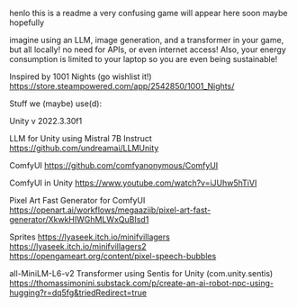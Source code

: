 henlo
this is a readme
a very confusing game will appear here soon maybe hopefully

imagine using an LLM, image generation, and a transformer in your game, but all locally!
no need for APIs, or even internet access! Also, your energy consumption is limited to your laptop so you are even being sustainable!


Inspired by 1001 Nights (go wishlist it!)
https://store.steampowered.com/app/2542850/1001_Nights/


Stuff we (maybe) use(d):

Unity v 2022.3.30f1

LLM for Unity
using Mistral 7B Instruct
https://github.com/undreamai/LLMUnity

ComfyUI
https://github.com/comfyanonymous/ComfyUI

ComfyUI in Unity
https://www.youtube.com/watch?v=iJUhw5hTiVI

Pixel Art Fast Generator for ComfyUI
https://openart.ai/workflows/megaaziib/pixel-art-fast-generator/XkwkHIWGhMLWxQuBIsd1


Sprites
https://lyaseek.itch.io/minifvillagers
https://lyaseek.itch.io/minifvillagers2
https://opengameart.org/content/pixel-speech-bubbles

all-MiniLM-L6-v2 Transformer using Sentis for Unity (com.unity.sentis)
https://thomassimonini.substack.com/p/create-an-ai-robot-npc-using-hugging?r=dq5fg&triedRedirect=true

